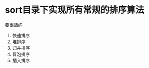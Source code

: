 <!--
 * @Author: haha_giraffe
 * @Date: 2020-03-06 10:24:36
 * @Description: 
 -->
# sort目录下实现所有常规的排序算法

要很熟练

1. 快速排序
2. 堆排序
3. 归并排序
4. 冒泡排序
5. 插入排序
